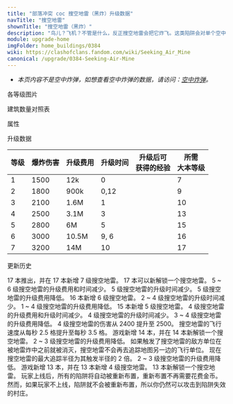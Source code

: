 ```yaml
---
title: "部落冲突 coc 搜空地雷（黑炸）升级数据"
navTitle: "搜空地雷"
shownTitle: "搜空地雷（黑炸）"
description: "鸟儿？飞机？不管是什么，反正搜空地雷会把它炸飞。这类陷阱会对单个空中部队造成毁灭性打击。"
module: upgrade-home
imgFolder: home_buildings/0384
wiki: https://clashofclans.fandom.com/wiki/Seeking_Air_Mine
canonical: /upgrade/0384-Seeking-Air-Mine
---
```


- *本页内容不是空中炸弹，如想查看空中炸弹的数据，请访问：[空中炸弹](/upgrade/0382-Air-Bomb)。*

<UnitInfo :folder="$frontmatter.imgFolder" imgSrc="Seeking_Air_Mine_info.png" :imgAlt="$frontmatter.navTitle" :description="$frontmatter.description" :isSmallImg="true" />

<SmallTitle>各等级图片</SmallTitle>

<Panel>
    <UnitImgGroup :folder="$frontmatter.imgFolder">
        <UnitImg imgTitle="1 - 2 级" imgSrc="Seeking_Air_Mine1.png" />
        <UnitImg imgTitle="3 - 4 级" imgSrc="Seeking_Air_Mine3.png" />
        <UnitImg imgTitle="5 - 6 级" imgSrc="Seeking_Air_Mine5.png" />
        <UnitImg imgTitle="7 级" imgSrc="Seeking_Air_Mine7.png" />
        <UnitImg imgTitle="未重新布置" imgSrc="Seeking_Air_Mine_unarmed.png" />
    </UnitImgGroup>
</Panel>

<SmallTitle>建筑数量对照表</SmallTitle>

<BuildingNum>
    <BuildingNumRow title="大本等级" num="1 - 6, 7, 8, 9, 10 - 11, 12, 13, 14 - 16, 17" />
    <BuildingNumRow title="建筑数量" num="    0, 1, 2, 4,       5,  6,  7,       8,  9" />
</BuildingNum>

<SmallTitle>属性</SmallTitle>

<UnitProperties>
    <UnitProperty pKey="占地面积" pValue="1×1" />
    <UnitProperty pKey="伤害类型" pValue="单体伤害" />
    <UnitProperty pKey="作用目标" pValue="仅空中目标" />
    <UnitProperty pKey="触发半径" pValue="4 格" />
    <UnitProperty pKey="触发后的飞行速度" pValue="3.5 格/秒" />
    <UnitProperty pKey="爆炸延时" pValue="0.75 秒" />
</UnitProperties>

<SmallTitle>升级数据</SmallTitle>

<script setup>
const tableExtraInfo = [
    {
        "column": 2,
        "type": "cost",
        "gpClass": "building",
        "icon": "Gold"
    },
    {
        "column": 3,
        "type": "time",
        "gpClass": "building"
    },
    {
        "column": 4,
        "type": "exp",
        "icon": "Exp"
    }
];
</script>

<UnitTable :tableExtraInfo="tableExtraInfo">

| 等级 | 爆炸伤害 | 升级费用 |  升级时间  |升级后可<br>获得的经验|所需<br>大本等级|
| ---- |    ---  |   ---   |    ---    |         ---         |       ---     |
|   1  |   1500  |    12k  |    0      |                     |        7      |
|   2  |   1800  |   900k  |    0,12   |                     |        9      |
|   3  |   2100  |   1.6M  |    1      |                     |       10      |
|   4  |   2500  |   3.1M  |    3      |                     |       13      |
|   5  |   2800  |     6M  |    5      |                     |       15      |
|   6  |   3000  |  10.5M  |    9, 6   |                     |       16      |
|   7  |   3200  |    14M  |   10      |                     |       17      |

</UnitTable>

<SmallTitle>更新历史</SmallTitle>

<Timeline>
    <TimelineItem date="2024/11/25">
        <TimelineRow>17 本推出，并在 17 本新增 7 级搜空地雷。</TimelineRow>
        <TimelineRow>17 本可以新解锁一个搜空地雷。</TimelineRow>
        <TimelineRow>5 ~ 6 级搜空地雷的升级费用和时间减少。</TimelineRow>
    </TimelineItem>
    <TimelineItem date="2024/06/18">
        <TimelineRow>5 级搜空地雷的升级时间减少。</TimelineRow>
        <TimelineRow>5 级搜空地雷的升级费用降低。</TimelineRow>
    </TimelineItem>
    <TimelineItem date="2024/02/27">
        <TimelineRow>16 本新增 6 级搜空地雷。</TimelineRow>
    </TimelineItem>
    <TimelineItem date="2023/12/12">
        <TimelineRow>2 ~ 4 级搜空地雷的升级时间减少。</TimelineRow>
        <TimelineRow>1 ~ 4 级搜空地雷的升级费用降低。</TimelineRow>
    </TimelineItem>
    <TimelineItem date="2023/06/12">
        <TimelineRow>15 本新增 5 级搜空地雷。</TimelineRow>
        <TimelineRow>4 级搜空地雷的升级费用和升级时间减少。</TimelineRow>
    </TimelineItem>
    <TimelineItem date="2022/10/10">
        <TimelineRow>4 级搜空地雷的升级时间减少。</TimelineRow>
        <TimelineRow>3 ~ 4 级搜空地雷的升级费用降低。</TimelineRow>
    </TimelineItem>
    <TimelineItem date="2022/05/02">
        <TimelineRow>4 级搜空地雷的伤害从 2400 提升至 2500。</TimelineRow>
    </TimelineItem>
    <TimelineItem date="2021/08/12">
        <TimelineRow>搜空地雷的飞行速度从每秒 2.5 格提升至每秒 3.5 格。</TimelineRow>
    </TimelineItem>
    <TimelineItem date="2021/04/12">
        <TimelineRow>游戏新增 14 本，并在 14 本新解锁一个搜空地雷。</TimelineRow>
        <TimelineRow>2 ~ 3 级搜空地雷的升级费用降低。</TimelineRow>
    </TimelineItem>
    <TimelineItem date="2020/06/22">
        <TimelineRow>如果触发了搜空地雷的敌方单位在被地雷炸中之前就被消灭，搜空地雷不会再去追踪地图另一边的飞行单位。</TimelineRow>
        <TimelineRow>现在搜空地雷的最大追踪半径为其触发半径的 2 倍。</TimelineRow>
    </TimelineItem>
    <TimelineItem date="2020/03/30">
        <TimelineRow>2 ~ 3 级搜空地雷的升级费用降低。</TimelineRow>
    </TimelineItem>
    <TimelineItem date="2019/12/09">
        <TimelineRow>游戏新增 13 本，并在 13 本新增 4 级搜空地雷。</TimelineRow>
        <TimelineRow>13 本新解锁一个搜空地雷。</TimelineRow>
    </TimelineItem>
    <TimelineItem date="2019/04/02">
        <TimelineRow>玩家上线后，所有的陷阱将自动被重新布置，重新布置不再需要花费金币。然而，如果玩家不上线，陷阱就不会被重新布置，所以你仍然可以攻击到陷阱失效的村庄。</TimelineRow>
    </TimelineItem>
    <TimelineItem :historyBottom="true" />
</Timeline>